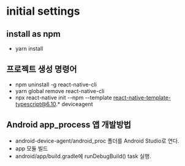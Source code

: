 # initial settings

## install as npm

- yarn install

## 프로젝트 생성 명령어

- npm uninstall -g react-native-cli
- yarn global remove react-native-cli
- npx react-native init --npm --template react-native-template-typescript@6.10.* deviceagent

## Android app_process 앱 개발방법

- android-device-agent/android_proc 폴더를 Android Studio로 연다.
- app 모듈 빌드
- android/app/build.gradle에 runDebugBuild() task 실행.
